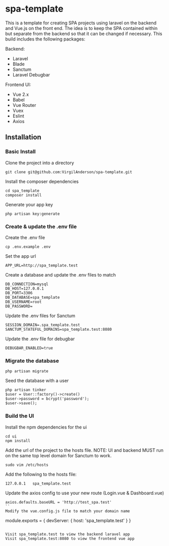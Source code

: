 # spa-template

This is a template for creating SPA projects using laravel on the backend and Vue.js on the front end. The idea is to keep the SPA contained within but separate from the backend so that it can be changed if necessary. This build includes the following packages:

Backend:

-   Laravel
-   Blade
-   Sanctum
-   Laravel Debugbar

Frontend UI:

-   Vue 2.x
-   Babel
-   Vue Router
-   Vuex
-   Eslint
-   Axios

## Installation

### Basic Install

Clone the project into a directory

```
git clone git@github.com:VirgilAnderson/spa-template.git
```

Install the composer dependencies

```
cd spa_template
composer install
```

Generate your app key

```
php artisan key:generate
```

### Create & update the .env file

Create the .env file

```
cp .env.example .env
```

Set the app url

```
APP_URL=http://spa_template.test
```

Create a database and update the .env files to match

```
DB_CONNECTION=mysql
DB_HOST=127.0.0.1
DB_PORT=3306
DB_DATABASE=spa_template
DB_USERNAME=root
DB_PASSWORD=
```

Update the .env files for Sanctum

```
SESSION_DOMAIN=.spa_template.test
SANCTUM_STATEFUL_DOMAINS=spa_template.test:8080
```

Update the .env file for debugbar

```
DEBUGBAR_ENABLED=true
```

### Migrate the database

```
php artisan migrate
```

Seed the database with a user

```
php artisan tinker
$user = User::factory()->create()
$user->password = bcrypt('password');
$user->save();
```

### Build the UI

Install the npm dependencies for the ui

```
cd ui
npm install
```

Add the url of the project to the hosts file. NOTE: UI and backend MUST run on the same top level domain for Sanctum to work.

```
sudo vim /etc/hosts
```

Add the following to the hosts file:

```
127.0.0.1   spa_template.test
```

Update the axios config to use your new route (Login.vue & Dashboard.vue)

```
axios.defaults.baseURL = 'http://test_spa.test'
``
Modify the vue.config.js file to match your domain name

```

module.exports = {
devServer: {
host: 'spa_template.test'
}
}

```

Visit spa_template.test to view the backend laravel app
Visit spa_template.test:8080 to view the frontend vue app
```
